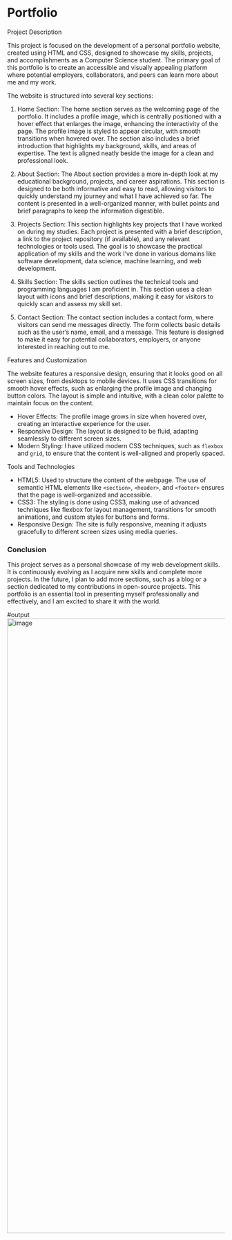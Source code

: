 # Portfolio
Project Description

This project is focused on the development of a personal portfolio website, created using HTML and CSS, designed to showcase my skills, projects, and accomplishments as a Computer Science student. The primary goal of this portfolio is to create an accessible and visually appealing platform where potential employers, collaborators, and peers can learn more about me and my work.

The website is structured into several key sections:

1. Home Section: The home section serves as the welcoming page of the portfolio. It includes a profile image, which is centrally positioned with a hover effect that enlarges the image, enhancing the interactivity of the page. The profile image is styled to appear circular, with smooth transitions when hovered over. The section also includes a brief introduction that highlights my background, skills, and areas of expertise. The text is aligned neatly beside the image for a clean and professional look.

2. About Section: The About section provides a more in-depth look at my educational background, projects, and career aspirations. This section is designed to be both informative and easy to read, allowing visitors to quickly understand my journey and what I have achieved so far. The content is presented in a well-organized manner, with bullet points and brief paragraphs to keep the information digestible.

3. Projects Section: This section highlights key projects that I have worked on during my studies. Each project is presented with a brief description, a link to the project repository (if available), and any relevant technologies or tools used. The goal is to showcase the practical application of my skills and the work I’ve done in various domains like software development, data science, machine learning, and web development.

4. Skills Section: The skills section outlines the technical tools and programming languages I am proficient in. This section uses a clean layout with icons and brief descriptions, making it easy for visitors to quickly scan and assess my skill set.

5. Contact Section: The contact section includes a contact form, where visitors can send me messages directly. The form collects basic details such as the user’s name, email, and a message. This feature is designed to make it easy for potential collaborators, employers, or anyone interested in reaching out to me.

 Features and Customization

The website features a responsive design, ensuring that it looks good on all screen sizes, from desktops to mobile devices. It uses CSS transitions for smooth hover effects, such as enlarging the profile image and changing button colors. The layout is simple and intuitive, with a clean color palette to maintain focus on the content.

- Hover Effects: The profile image grows in size when hovered over, creating an interactive experience for the user.
- Responsive Design: The layout is designed to be fluid, adapting seamlessly to different screen sizes.
- Modern Styling: I have utilized modern CSS techniques, such as `flexbox` and `grid`, to ensure that the content is well-aligned and properly spaced.

Tools and Technologies

- HTML5: Used to structure the content of the webpage. The use of semantic HTML elements like `<section>`, `<header>`, and `<footer>` ensures that the page is well-organized and accessible.
- CSS3: The styling is done using CSS3, making use of advanced techniques like flexbox for layout management, transitions for smooth animations, and custom styles for buttons and forms.
- Responsive Design: The site is fully responsive, meaning it adjusts gracefully to different screen sizes using media queries.

### Conclusion

This project serves as a personal showcase of my web development skills. It is continuously evolving as I acquire new skills and complete more projects. In the future, I plan to add more sections, such as a blog or a section dedicated to my contributions in open-source projects. This portfolio is an essential tool in presenting myself professionally and effectively, and I am excited to share it with the world.

#output
<img width="1420" alt="image" src="https://github.com/user-attachments/assets/1e781162-ba52-424b-b77b-7b7eeaead213" />


